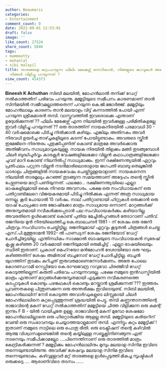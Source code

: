 ```yaml
---
author: Beaumaris
categories:
- Entertainment
comment_count: 0
date: 2022-09-01 12:53:01
draft: false
image: ''
like_count: 27524
share_count: 5846
tags:
- mammootty
- mohanlal
- sibi malayil
title: താരങ്ങളെ കുറ്റംപറയുന്ന ഫിലിം മേക്കേഴ്സ് ഒന്നറിയാൻ, നിങ്ങളുടെ കുറവുകൾ അല്ലെ
  നിങ്ങൾ വിളിച്ചു പറയുന്നത് ?
view_count: 414373
---
```


**Bineesh K Achuthan** സിബി മലയിൽ, മോഹൻലാൽ തനിക്ക് ഡേറ്റ് നൽകാത്തതിന് പരിഭവം പറയുന്നു. മമ്മൂട്ടിയുടെ സമീപനം കാരണമാണ് താൻ സിനിമയിൽ സജീവമല്ലാത്തതെന്ന് പറയുന്ന കെ.ജി.ജോർജ്ജ്. മമ്മൂട്ടിയും മോഹൻലാലും കാരണം താൻ മലയാളം വിട്ട് കന്നടത്തിൽ പോയി എന്ന് പറയുന്ന ശ്രീകുമാരൻ തമ്പി. വാസ്തവത്തിൽ ഇവരൊക്കെ എന്താണ് ഉദ്ദേശിക്കുന്നത് ?? ഫിലിം മേക്കേഴ്സ് എന്ന നിലയിൽ ഇവർക്കുള്ള പരിമിതികളല്ലേ ഇവർ വിളിച്ചു പറയുന്നത് ?? ഒരു താരത്തിന് നായകനിരയിൽ പരമാവധി 30 - 40 വർഷമൊക്കെ പിടിച്ചു നിൽക്കാൻ കഴിയും. എങ്കിലും അതിനകം അവർ നിരവധി ഉയർച്ച താഴ്ച്ചകളിലൂടെ കടന്ന് പോയിട്ടുണ്ടാകും. അവരുടെ സ്ക്രീൻ ഇമേജിനെ നിരന്തരം പുതുക്കിപ്പണിത് കൊണ്ട് മാത്രമേ അവർക്കൊരു അതിജീവനം സാധ്യമാവുകയുള്ളൂ. നായക നിരയിൽ തിളക്കം മങ്ങി തുടങ്ങുമ്പോൾ ചിലർ ബുദ്ധിപൂർവ്വം കാരക്റ്റർ വേഷങ്ങളിലേക്കോ വില്ലൻ കഥാപാത്രങ്ങളിലേക്കോ ചുവട് മാറി കൊണ്ട് നിലനിൽപ്പ് സാധ്യമാക്കും. ഇന്ന് ദക്ഷിണേന്ത്യയിൽ ഏറ്റവും പ്രതിഫലം പറ്റുന്ന വില്ലൻ നടൻമാരിലൊരാളായ ജഗപതി ബാബു തെലുങ്കിൽ ധാരാളം ചിത്രങ്ങളിൽ നായകവേഷം ചെയ്തിട്ടുള്ളയാളാണ്‌. നായകനെന്ന നിലയിൽ താരമൂല്യം കുറഞ്ഞ് തുടങ്ങുന്ന സമയത്താണ് അദ്ദേഹം തന്റെ സ്ക്രീൻ പേഴ്സണയെ മാറ്റി പണിയുന്നത്. ഫലമോ... ദക്ഷിണേന്ത്യയിലെ എല്ലാ ഭാഷകളിലുമായി കൈ നിറയെ അവസരം. പക്ഷേ ഒരു സംവിധായകന് ഒരു പതിറ്റാണ്ടിലേറെ വിജയകരമായി പിടിച്ചു നിൽക്കുക എന്നത് അത്ര സാധ്യമായ ഒന്നല്ല. കൂടി പോയാൽ 15 വർഷം. നാല് പതിറ്റാണ്ടായി ഹിറ്റുകൾ ഒരുക്കാൻ ഒരു യാഷ് ചോപ്രക്കാ ഒരു ജോഷിക്കോ മാത്രം സാധ്യമായ ഒന്നാണ്. മാറ്റങ്ങൾക്ക് അനുസൃതമായി നവീകരിക്കപ്പെടാൻ പല സംവിധായകർക്കും കഴിയാറില്ല. അവരതിനെ ഉൾക്കൊണ്ട് കൊണ്ട് പുതിയ മേച്ചിൽപുറങ്ങൾ തേടാറാണ് പതിവ്. രജനിയെ മുൻ നിരയിലെത്തിച്ച കെ.ബാലചന്ദർ 1981 - ന് ശേഷം ഒരു രജനി ചിത്രവും സംവിധാനം ചെയ്തിട്ടില്ല. രജനിയുമായ് ഏറ്റവും കൂടുതൽ ചിത്രങ്ങൾ ചെയ്ത എസ്.പി.മുത്തുരാമൻ 1992- ൽ പാണ്ഡ്യന് ശേഷം രജനിയോട് ഡേറ്റ് ചോദിച്ചിട്ടേയില്ല. എന്തിനധികം സാക്ഷാൽ ബാഷയുടെ സംവിധായകൻ സുരേഷ് കൃഷ്ണ കഴിഞ്ഞ 20 വർഷമായി രജനിയുമായി ഒരുമിച്ചിട്ട് . എല്ലാ ഭാഷയിലെയും സ്ഥിതി ഇതാണ്. പ്രകാശ് മെഹ്റയോ മൻമോഹൻ ദേശായിയോ ഒരു ഘട്ടം കഴിഞ്ഞതിന് ശേഷം അമിതാഭ് ബച്ചനോട് ഡേറ്റ് ചോദിച്ചിട്ടില്ല. ബച്ചൻ യുഗത്തിന് തുടക്കം കുറിച്ചത് ഇരുവരുമാണെന്നോർക്കണം. അതേ പോലെ കോദണ്ഡറാമി റെഡ്ഡിയോ കെ.രാഘവേന്ദ്ര റാവുവോ ചിരഞ്ജീവി ഡേറ്റ് കൊടുത്തില്ലെന്ന് കരുതി പരിഭവം പറയുന്നവരല്ല. പക്ഷേ നമ്മുടെ ഇൻഡസ്ട്രിയിൽ മാത്രം എന്താണ് മാറ്റങ്ങൾക്കനുസൃതമായി എടുക്കുന്ന നവീകരണത്തെ കടപ്പാടുകൾ കൊണ്ടും പഴങ്കഥകൾ കൊണ്ടും മറയ്ക്കാൻ ശ്രമിക്കുന്നത് ??? ഇത്തരം പ്രവണതകളെ പിന്തുണക്കുന്ന ഒരു അന്തരീക്ഷം ഇവിടെയുണ്ട്. സിബി മലയിൽ, മോഹൻലാലിന് നേടി കൊടുത്ത അവാർഡുകളുടെ ലിസ്റ്റുമായി ചിലർ മോഹൻലാലിനെ കുറ്റപ്പെടുത്തുന്നത് ശ്രദ്ധയിൽ പെട്ടു. തമ്പി കണ്ണന്താനത്തിന്റെ രാജാവിന്റെ മകന് ഡേറ്റ് നൽകാത്തതിന് മമ്മൂട്ടിയെ ചീത്ത വിളിക്കുന്ന ഒരു കമന്റ് ഇന്നും F B - യിൽ വായിച്ചതേ ഉള്ളൂ .രാജാവിന്റെ മകന് മുമ്പോ ശേഷമോ മോഹൻലാലില്ലാതെ ഒരു ഹിറ്റൊരുക്കിയ ആളല്ല തമ്പി. മമ്മൂട്ടിയുടെ കരിയറിന് വേണ്ടി ഒരു സംഭാവനയും ചെയ്യാത്തയാളുമാണ് തമ്പി. എന്നിട്ടും കുറ്റം മമ്മൂട്ടിക്ക് ! ഇതാണ് നമ്മുടെ നാട്ടിലെ ഒരു പൊതു രീതി. ഒരു ടെക്നീഷന് തന്റെ കഴിവിൽ ആത്മ വിശ്വാസമുണ്ടെങ്കിൽ തന്റെ കയ്യിലുള്ള സബ്ജക്റ്റിനിണങ്ങുന്ന ഏത് നടനെയും സമീപിക്കാമല്ലോ ....പിന്നെന്തിനാണ് ഒരു താരത്തിൽ മാത്രം കേന്ദ്രികരിക്കുന്നത് ? മമ്മൂട്ടിക്കും മോഹൻലാലിനും മുമ്പും മലയാള സിനിമ ഇവിടെ തന്നെയുണ്ടായിരുന്നു. അവർക്ക് ശേഷവും മലയാള സിനിമ ഇവിടെ തന്നെയുണ്ടാകും. കഴിവുള്ളവർ മറ്റ് താരങ്ങളെ ഉൾപ്പെടുത്തി മികച്ച സൃഷ്ടികൾ ഒരുക്കട്ടെ .... ആരാണിവിടെ തടസം ......